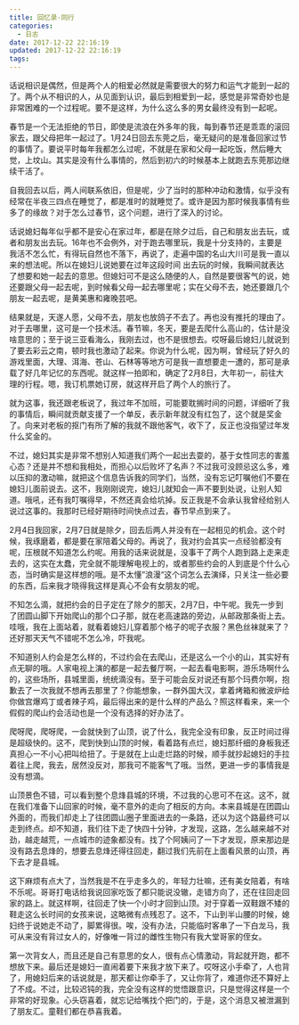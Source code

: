 ```yaml
---
title: 回忆录-同行
categories:
  - 日志
date: 2017-12-22 22:16:19
updated: 2017-12-22 22:16:19
tags:
---
```

话说相识是偶然，但是两个人的相爱必然就是需要很大的努力和运气才能到一起的了。两个从不相识的人，从见面到认识，最后到相爱到一起，感觉是非常奇妙也是非常困难的一个过程呢。要不是这样，为什么这么多的男女最终没有到一起呢。
<!-- more -->
春节是一个无法拒绝的节日，即使是流浪在外多年的我，每到春节还是乖乖的滚回家去，跟父母把年一起过了。1月24日回去东莞之后，毫无疑问的是准备回家过节的事情了。要说平时每年我都怎么过呢，不就是在家和父母一起吃饭，然后睡大觉，上坟山。其实是没有什么事情的，然后到初六的时候基本上就跑去东莞那边继续干活了。

自我回去以后，两人间联系依旧，但是呢，少了当时的那种冲动和激情，似乎没有经常在半夜三四点在睡觉了，都是准时的就睡觉了。或许是因为那时候我事情有些多了的缘故？对于怎么过春节，这个问题，进行了深入的讨论。

话说媳妇每年似乎都不是安心在家过年，都是在除夕过后，自己和朋友出去玩，或者和朋友出去玩。16年也不会例外，对于跑去哪里玩，我是十分支持的，主要是我活不怎么忙，有得玩自然也不落下，再说了，走遍中国的名山大川可是我一直以来的想法呢。所以在媳妇儿说她要在过年这段时间 出去玩的时候，我瞬间就表达了想要和她一起去的意思。但媳妇可不是这么随便的人，自然是要很客气的说，她还要跟父母一起去呢，到时候看父母一起去哪里呢；实在父母不去，她还要跟几个朋友一起去呢，是黄美惠和雍晚芸吧。

结果就是，天遂人愿，父母不去，朋友也放鸽子不去了。再也没有推托的理由了。对于去哪里，这可是一个技术活。春节嘛，冬天，要是去爬什么高山的，估计是没啥意思的；至于说三亚看海么，我刚去过，也不是很想去。哎呀最后媳妇儿就说到了要去彩云之南，顿时我也激动了起来。你说为什么呢，因为啊，曾经玩了好久的游戏里面，大理、洱海、苍山、石林等等地方可是我一直想要走一遭的，那可是承载了好几年记忆的东西呢。就这样一拍即和，确定了2月8日，大年初一，前往大理的行程。嗯，我订机票她订房，就这样开启了两个人的旅行了。

就为这事，我还跟老板说了，我过年不加班，可能要耽搁时间的问题，详细听了我的事情后，瞬间就贡献支援了一个单反，表示新年就没有红包了，这个就是奖金了。向来对老板的抠门有所了解的我就不跟他客气，收下了，反正也没指望过年发什么奖金的。

不过，媳妇其实是非常不想别人知道我们两个一起出去耍的，基于女性同志的害羞心态？还是并不想和我相处，而担心以后败坏了名声？不过我可没顾忌这么多，难以压抑的激动嘛，就把这个信息告诉我的同学们，当然，没有忘记叮嘱他们不要在媳妇儿面前说去。这不，我刚刚说完，媳妇儿就知会一声不要到处说，让别人知道。哦吼，还有我叮嘱得早，不然还真会给坑掉。反正我是不会承认我曾经给别人说过这事的。我那时已经好期待时间快点过去，春节早点到来了。

2月4日我回家，2月7日就是除夕，回去后两人并没有在一起相见的机会。这个时候，我琢磨着，都是要在家陪着父母的。再说了，我对约会其实一点经验都没有呢，压根就不知道怎么约呢。用我的话来说就是，没事干了两个人跑到路上走来走去的，这实在太蠢，完全就不能理解电视上的，或者那些约会的人到底是个什么心态，当时确实是这样想的哦。是不太懂”浪漫“这个词怎么去演绎，只关注一些必要的东西，后来我才晓得我这样是真心不会有女朋友的呢。

不知怎么滴，就把约会的日子定在了除夕的那天，2月7日，中午呢。我先一步到了团圆山脚下开始爬山的那个口子那，就在老高速路的旁边，从邮政那条街上去。哇哦，我在上面站着，就看着媳妇儿穿着那个格子的呢子衣服？黑色丝袜就来了？还好那天天气不错呢不怎么冷，吓我呢。

不知道别人约会是怎么样的，不过约会在去爬山，还是这么一个小的山，其实好有点无聊的哦。人家电视上演的都是一起去餐厅啊，一起去看电影啊，游乐场啊什么的，这些场所，县城里面，统统滴没有。至于可能会反对说还有那个玛费尔啊，抱歉去了一次我就不想再去那里了？你能想象，一群外国大汉，拿着烤箱和微波炉给你做宫爆鸡丁或者辣子鸡，最后得出来的是什么样的产品么？照这样看来，来一个假假的爬山约会活动也是一个没有选择的好办法了。

爬呀爬，爬呀爬，一会就快到了山顶，说了什么，我完全没有印象，反正时间过得是超级快的。这不，爬到快到山顶的时候，看着路有点烂，媳妇那纤细的身板我还真担心一不小心把叫给扭了。于是就在上山走烂路的时候，顺手就抄起媳妇的手拉着往上爬，我去，居然没反对，那我可不能客气了哦。当然，更进一步的事情我是没有想滴。

山顶景色不错，可以看到整个息烽县城的环境，不过我的心思可不在这。这不，就在我们准备下山回家的时候，毫不意外的走向了相反的方向。本来县城是在团圆山外面的，而我们却走上了往团圆山圈子里面进去的一条路，还以为这个路最终可以走到终点。却不知道，我们往下走了快四十分钟，才发现，这路，怎么越来越不对劲，越走越荒，一点城市的迹象都没有。找了个阿姨问了一下才发现，原来那边是没有路去息烽的，想要去息烽还得往回走，翻过我们先前在上面看风景的山顶，再下去才是县城。

这下麻烦有点大了，当然我是不在乎走多久的，年轻力壮嘛，还有美女陪着，有啥不乐呢。哥哥打电话给我说回家吃饭了都只能说没辙，走错方向了，还在往回走回家的路上。就这样啊，往回走了快一个小时才回到山顶。对于穿着一双鞋跟不矮的鞋走这么长时间的女孩来说，这略微有点残忍了。这不，下山到半山腰的时候，媳妇终于说她走不动了，脚累得很。唉，没有办法，只能临时客串了一下白龙马，我可从来没有背过女人的，好像唯一背过的雌性生物只有我大堂哥家的侄女。

第一次背女人，而且还是自己有意思的女人，很有点心情激动，背起就开跑，都不想放下来。最后还是媳妇一直闹着要下来我才放下来了。哎呀这小手牵了，人也背了，用媳妇后来的话说就是，那天都让你牵手了，又让你背了，难道你还不算好上了不成。不过，比较迟钝的我，完全没有这样的觉悟跟意识，只是觉得这样是一个非常的好现象。心头窃喜着，就忘记给嘴找个把门的，于是，这个消息又被泄漏到了朋友汇。童鞋们都在恭喜我着。

